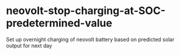 # neovolt-stop-charging-at-SOC-predetermined-value
Set up overnight charging of neovolt battery based on predicted solar output for next day
